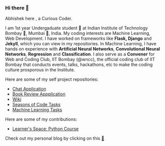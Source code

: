 ### Hi there 👋

Abhishek here , a Curious Coder.

I am 1st year Undergaduate student :boy: at Indian Institute of Technology Bombay :european_post_office:, Mumbai :city_sunset:, India. My coding interests are Machine Learning, Web Development. I have worked on frameworks like **Flask, Django** and  **Jekyll**, which you can view in my repositories. In Machine Learning, I have hands on experience with **Artificial Neural Networks**, **Convolutional Neural Networks**, **Regression** and **Classification**. I also serve as a **Convener** for Web and Coding Club, IIT Bombay (@wncc), the official coding club of IIT Bombay that conducts events, talks, hackathons, etc to make the coding culture prosporous in the Institute.

Here are some of my self project repositories:

* [Chat Application](https://github.com/abhipaiangle/pi-chat)
* [Book Review Appplication](https://github.com/abhipaiangle/pi-books)
* [Wiki](https://github.com/abhipaiangle/django-wiki)
* [Seasons of Code Tasks](https://github.com/abhipaiangle/Intelligent_Agent_AbhishekPaiAngle)
* [Machine Learning Tasks](https://github.com/abhipaiangle/Projects)

Here are some of my contributions:

* [Learner's Space: Python Course](https://github.com/abhipaiangle/learners-space)

Check out my personal blog by clicking on this [:rocket:](https://abhipaiangle.com)


<!--
**abhipaiangle/abhipaiangle** is a ✨ _special_ ✨ repository because its `README.md` (this file) appears on your GitHub profile.

Here are some ideas to get you started:

- 🔭 I’m currently working on ...
- 🌱 I’m currently learning ...
- 👯 I’m looking to collaborate on ...
- 🤔 I’m looking for help with ...
- 💬 Ask me about ...
- 📫 How to reach me: ...
- 😄 Pronouns: ...
- ⚡ Fun fact: ...
-->
